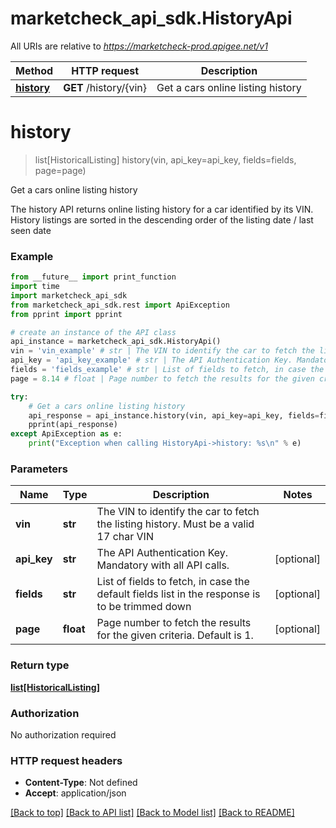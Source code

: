 # marketcheck_api_sdk.HistoryApi

All URIs are relative to *https://marketcheck-prod.apigee.net/v1*

Method | HTTP request | Description
------------- | ------------- | -------------
[**history**](HistoryApi.md#history) | **GET** /history/{vin} | Get a cars online listing history


# **history**
> list[HistoricalListing] history(vin, api_key=api_key, fields=fields, page=page)

Get a cars online listing history

The history API returns online listing history for a car identified by its VIN. History listings are sorted in the descending order of the listing date / last seen date

### Example
```python
from __future__ import print_function
import time
import marketcheck_api_sdk
from marketcheck_api_sdk.rest import ApiException
from pprint import pprint

# create an instance of the API class
api_instance = marketcheck_api_sdk.HistoryApi()
vin = 'vin_example' # str | The VIN to identify the car to fetch the listing history. Must be a valid 17 char VIN
api_key = 'api_key_example' # str | The API Authentication Key. Mandatory with all API calls. (optional)
fields = 'fields_example' # str | List of fields to fetch, in case the default fields list in the response is to be trimmed down (optional)
page = 8.14 # float | Page number to fetch the results for the given criteria. Default is 1. (optional)

try:
    # Get a cars online listing history
    api_response = api_instance.history(vin, api_key=api_key, fields=fields, page=page)
    pprint(api_response)
except ApiException as e:
    print("Exception when calling HistoryApi->history: %s\n" % e)
```

### Parameters

Name | Type | Description  | Notes
------------- | ------------- | ------------- | -------------
 **vin** | **str**| The VIN to identify the car to fetch the listing history. Must be a valid 17 char VIN | 
 **api_key** | **str**| The API Authentication Key. Mandatory with all API calls. | [optional] 
 **fields** | **str**| List of fields to fetch, in case the default fields list in the response is to be trimmed down | [optional] 
 **page** | **float**| Page number to fetch the results for the given criteria. Default is 1. | [optional] 

### Return type

[**list[HistoricalListing]**](HistoricalListing.md)

### Authorization

No authorization required

### HTTP request headers

 - **Content-Type**: Not defined
 - **Accept**: application/json

[[Back to top]](#) [[Back to API list]](../README.md#documentation-for-api-endpoints) [[Back to Model list]](../README.md#documentation-for-models) [[Back to README]](../README.md)

